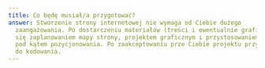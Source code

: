 ```yaml
---
title: Co będę musiał/a przygotować?
answer: Stworzenie strony internetowej nie wymaga od Ciebie dużego
  zaangażowania. Po dostarczeniu materiałów (treści i ewentualnie grafik) zajmę
  się zaplanowaniem mapy strony, projektem graficznym i przystosowaniem treści
  pod kątem pozycjonowania. Po zaakceptowaniu prze Ciebie projektu przystępuje
  do kodowania.
---
```

